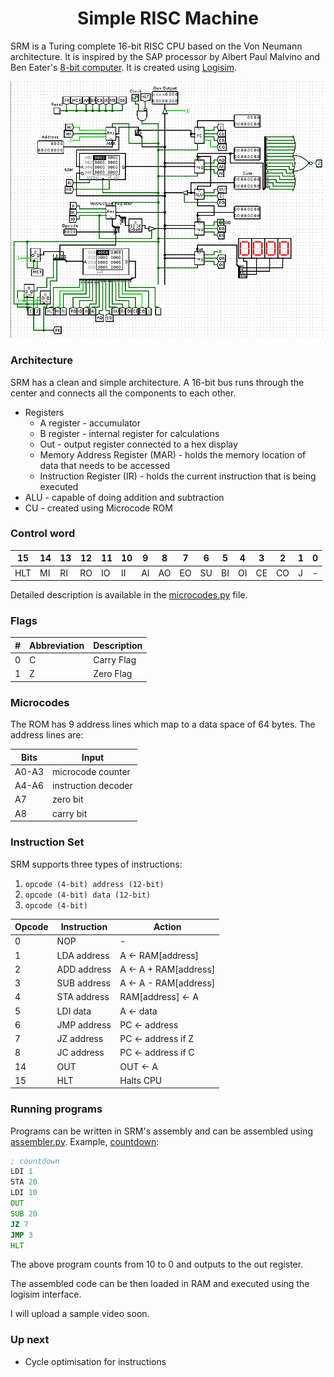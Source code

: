 
  
<h1 align="center"> Simple RISC Machine </h1>    
    
SRM is a Turing complete 16-bit RISC CPU based on the Von Neumann architecture. It is inspired by the SAP processor by Albert Paul Malvino and Ben Eater's <a href="https://eater.net/8bit">8-bit computer</a>. It is created using <a href="http://www.cburch.com/logisim/">Logisim</a>.  
    
<p align="center">    
    <img src="./docs/images/circuit.png" alt="circuit.png"/>    
</p>    
    
### Architecture    
 SRM has a clean and simple architecture. A 16-bit bus runs through the center and connects all the components to each other.   
* Registers  
   * A register - accumulator  
   * B register - internal register for calculations  
   * Out - output register connected to a hex display  
   * Memory Address Register (MAR) - holds the memory location of data that needs to be accessed   
   * Instruction Register (IR) - holds the current instruction that is being executed  
* ALU - capable of doing addition and subtraction  
* CU - created using Microcode ROM   
  
### Control word  
|15|14|13|12|11|10|9|8|7|6|5|4|3|2|1|0|  
|--|--|--|--|--|--|--|--|--|--|--|--|--|--|--|--|  
|HLT|MI|RI|RO|IO|II|AI|AO|EO|SU|BI|OI|CE|CO|J|-|  
  
Detailed description is available in the [microcodes.py](scripts/microcodes.py) file.  
  
### Flags  
|#|Abbreviation|Description|  
|--|--|--|  
|0|C|Carry Flag|  
|1|Z|Zero Flag|  
  
### Microcodes  
The ROM has 9 address lines which map to a data space of 64 bytes. The address lines are:  

|Bits|Input|  
|--|--|  
|A0-A3|microcode counter|  
|A4-A6|instruction decoder|  
|A7|zero bit|  
|A8|carry bit|  
  
### Instruction Set  
  
SRM supports three types of instructions:  
  
 1. `opcode (4-bit) address (12-bit)`  
 2. `opcode (4-bit) data (12-bit)`  
 3. `opcode (4-bit)`  
  
|Opcode|Instruction|Action|  
|--|--|--|  
| 0 | NOP | - |  
| 1 | LDA address | A <- RAM[address] |  
| 2 | ADD address | A <- A + RAM[address] |  
| 3 | SUB address | A <- A - RAM[address] |  
| 4 | STA address | RAM[address] <- A |  
| 5 | LDI data | A <- data |  
| 6 | JMP address | PC <- address |  
| 7 | JZ address | PC <- address if Z |  
| 8 | JC address | PC <- address if C |  
| 14 | OUT | OUT <- A |  
| 15 | HLT | Halts CPU |  
  
### Running programs  
Programs can be written in SRM's assembly and can be assembled using [assembler.py](scripts/assembler.py).
Example, [countdown](codes/countdown):
```asm
; countdown
LDI 1
STA 20
LDI 10
OUT
SUB 20
JZ 7
JMP 3
HLT
```
The above program counts from 10 to 0 and outputs to the out register.

The assembled code can be then loaded in RAM and executed using the logisim interface. 

I will upload a sample video soon. 

  
### Up next  
* Cycle optimisation for instructions
